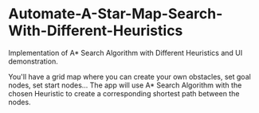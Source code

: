 # Automate-A-Star-Map-Search-With-Different-Heuristics
Implementation of A* Search Algorithm with Different Heuristics and UI demonstration.

You'll have a grid map where you can create your own obstacles, set goal nodes, set start nodes... The app will use A* Search Algorithm with the chosen Heuristic to create a corresponding shortest path between the nodes.
